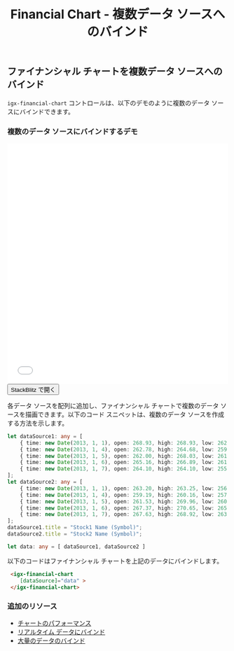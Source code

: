 ﻿---
title: Financial Chart - 複数データ ソースへのバインド
_description: Ignite UI for Angular Financial Chart コンポーネントは簡易な API を使用してファイナンシャル データを表示できます。ユーザーがデータにバインド後にチャートがデータの可視化オプションを複数提供します。
_keywords: Ignite UI for Angular, Angular, ネイティブ Angular コンポーネント スィート, ネイティブ Angular コントロール, ネイティブ Angular コンポーネント, ネイティブ Angular コンポーネント ライブラリ, Angular チャート, Angular チャート コントロール, Angular チャート例, Angular チャート コンポーネント, Angular Financial Chart
_language: ja
---
## ファイナンシャル チャートを複数データ ソースへのバインド

`igx-financial-chart` コントロールは、以下のデモのように複数のデータ ソースにバインドできます。

### 複数のデータ ソースにバインドするデモ

<div class="sample-container" style="height: 550px">
    <iframe id="financial-chart-multiple-data-iframe" src='{environment:demosBaseUrl}/financial-chart-multiple-data' width="100%" height="100%" seamless frameBorder="0" onload="onSampleIframeContentLoaded(this);"></iframe>
</div>
<div>
    <button data-localize="stackblitz" class="stackblitz-btn"   data-iframe-id="financial-chart-multiple-data-iframe" data-demos-base-url="{environment:demosBaseUrl}">StackBlitz で開く
    </button>
</div>
<div class="divider--half"></div>

各データ ソースを配列に追加し、ファイナンシャル チャートで複数のデータ ソースを描画できます。以下のコード スニペットは、複数のデータ ソースを作成する方法を示します。

```typescript
let dataSource1: any = [
	{ time: new Date(2013, 1, 1), open: 268.93, high: 268.93, low: 262.80, close: 265.00, volume: 6118146 },
	{ time: new Date(2013, 1, 4), open: 262.78, high: 264.68, low: 259.07, close: 259.98, volume: 3723793 },
	{ time: new Date(2013, 1, 5), open: 262.00, high: 268.03, low: 261.46, close: 266.89, volume: 4013780 },
	{ time: new Date(2013, 1, 6), open: 265.16, high: 266.89, low: 261.11, close: 262.22, volume: 2772204 },
	{ time: new Date(2013, 1, 7), open: 264.10, high: 264.10, low: 255.11, close: 260.23, volume: 3977065 },
];
let dataSource2: any = [
	{ time: new Date(2013, 1, 1), open: 263.20, high: 263.25, low: 256.60, close: 257.21, volume: 3407457 },
	{ time: new Date(2013, 1, 4), open: 259.19, high: 260.16, low: 257.00, close: 258.70, volume: 2944730 },
	{ time: new Date(2013, 1, 5), open: 261.53, high: 269.96, low: 260.30, close: 269.47, volume: 5295786 },
	{ time: new Date(2013, 1, 6), open: 267.37, high: 270.65, low: 265.40, close: 269.24, volume: 3464080 },
	{ time: new Date(2013, 1, 7), open: 267.63, high: 268.92, low: 263.11, close: 265.09, volume: 3981233 }
];
dataSource1.title = "Stock1 Name (Symbol)";
dataSource2.title = "Stock2 Name (Symbol)";

let data: any = [ dataSource1, dataSource2 ]

```

以下のコードはファイナンシャル チャートを上記のデータにバインドします。

```html
 <igx-financial-chart
    [dataSource]="data" >
 </igx-financial-chart>
```

<div class="divider--half"></div>

### 追加のリソース
<div class="divider--half"></div>

* [チャートのパフォーマンス](financialchart_performance.md)
* [リアルタイム データにバインド](financialchart_real_time_data.md)
* [大量のデータのバインド](financialchart_high_volume_data.md)
